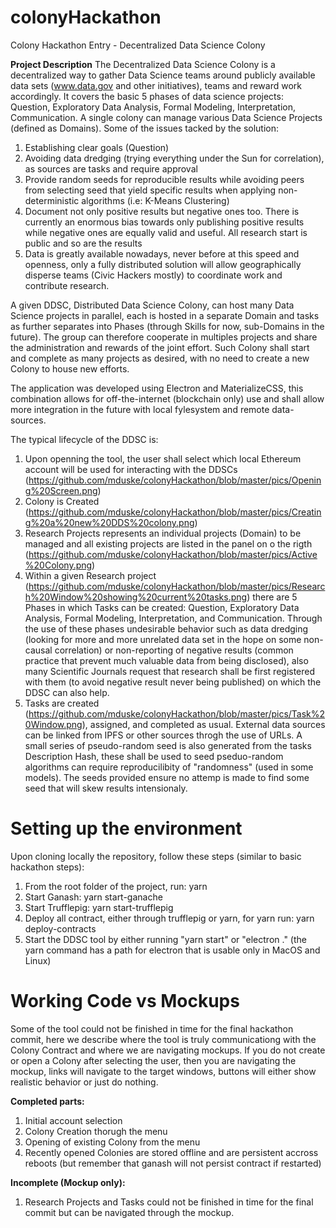# colonyHackathon
Colony Hackathon Entry - Decentralized Data Science Colony

**Project Description**
The Decentralized Data Science Colony is a decentralized way to gather Data Science teams around publicly available data sets (www.data.gov and other initiatives), teams and reward work accordingly. It covers the basic 5 phases of data science projects: Question, Exploratory Data Analysis, Formal Modeling, Interpretation, Communication.
A single colony can manage various Data Science Projects (defined as Domains). 
Some of the issues tacked by the solution:
1. Establishing clear goals (Question)
2. Avoiding data dredging (trying everything under the Sun for correlation), as sources are tasks and require approval
3. Provide random seeds for reproducible results while avoiding peers from selecting seed that yield specific results when applying non-deterministic algorithms (i.e: K-Means Clustering)
4. Document not only positive results but negative ones too. There is currently an enormous bias towards only publishing positive results while negative ones are equally valid and useful. All research start is public and so are the results
5. Data is greatly available nowadays, never before at this speed and openness, only a fully distributed solution will allow geographically disperse teams (Civic Hackers mostly) to coordinate work and contribute research.

A given DDSC, Distributed Data Science Colony, can host many Data Science projects in parallel, each is hosted in a separate Domain and tasks as further separates into Phases (through Skills for now, sub-Domains in the future). The group can therefore cooperate in multiples projects and share the administration and rewards of the joint effort. Such Colony shall start and complete as many projects as desired, with no need to create a new Colony to house new efforts.

The application was developed using Electron and MaterializeCSS, this combination allows for off-the-internet (blockchain only) use and shall allow more integration in the future with local fylesystem and remote data-sources.

The typical lifecycle of the DDSC is:
1. Upon openning the tool, the user shall select which local Ethereum account will be used for interacting with the DDSCs (https://github.com/mduske/colonyHackathon/blob/master/pics/Opening%20Screen.png)
2. Colony is Created (https://github.com/mduske/colonyHackathon/blob/master/pics/Creating%20a%20new%20DDS%20colony.png)
3. Research Projects represents an individual projects (Domain) to be managed and all existing projects are listed in the  panel on o the rigth (https://github.com/mduske/colonyHackathon/blob/master/pics/Active%20Colony.png)
4. Within a given Research project (https://github.com/mduske/colonyHackathon/blob/master/pics/Research%20Window%20showing%20current%20tasks.png) there are 5 Phases in which Tasks can be created: Question, Exploratory Data Analysis, Formal Modeling, Interpretation, and Communication. Through the use of these phases undesirable behavior such as data dredging (looking for more and more unrelated data set in the hope on some non-causal correlation) or non-reporting of negative results (common practice that prevent much valuable data from being disclosed), also many Scientific Journals request that research shall be first registered with them (to avoid negative result never being published) on which the DDSC can also help.
5. Tasks are created (https://github.com/mduske/colonyHackathon/blob/master/pics/Task%20Window.png), assigned, and completed as usual. External data sources can be linked from IPFS or other sources throgh the use of URLs. A small series of pseudo-random seed is also generated from the tasks Description Hash, these shall be used to seed pseduo-random algorithms can require reproducilibity of "randomness" (used in some models). The seeds provided ensure no attemp is made to find some seed that will skew results intensionaly.

# Setting up the environment
Upon cloning locally the repository, follow these steps (similar to basic hackathon steps):
1. From the root folder of the project, run: yarn
2. Start Ganash: yarn start-ganache
3. Start Trufflepig: yarn start-trufflepig
4. Deploy all contract, either through trufflepig or yarn, for yarn run: yarn deploy-contracts
5. Start the DDSC tool by either running "yarn start" or "electron ." (the yarn command has a path for electron that is usable only in MacOS and Linux)

# Working Code vs Mockups
Some of the tool could not be finished in time for the final hackathon commit, here we describe where the tool is truly communicationg with the Colony Contract and where we are navigating mockups.
If you do not create or open a Colony after selecting the user, then you are navigating the mockup, links will navigate to the target windows, buttons will either show realistic behavior or just do nothing.

**Completed parts:**
1. Initial account selection
2. Colony Creation thorugh the menu
3. Opening of existing Colony from the menu
4. Recently opened Colonies are stored offline and are persistent accross reboots (but remember that ganash will not persist contract if restarted)


**Incomplete (Mockup only):**
1. Research Projects and Tasks could not be finished in time for the final commit but can be navigated through the mockup.
